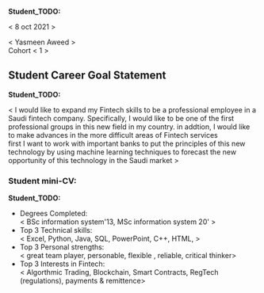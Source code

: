 __Student_TODO:__  

< 8 oct 2021 >

< Yasmeen Aweed >  
Cohort < 1 >


## Student Career Goal Statement 

   __Student_TODO:__ 
 
  < I would like to expand my Fintech skills to be a professional employee in a Saudi fintech company. 
  Specifically, I would like to be one of the first professional groups in this new field in my country.
  in addtion, I would like to make advances in the more difficult areas of Fintech services   
 first I want to work with important banks to put the principles of this new technology by using machine learning techniques to forecast the new opportunity of this technology in the Saudi market >  

### Student mini-CV:

  __Student_TODO:__

  - Degrees Completed:    
        <  BSc information system'13, MSc information system 20' >
  - Top 3 Technical skills:    
        < Excel, Python, Java, SQL, PowerPoint, C++, HTML,  >
  - Top 3 Personal strengths:   
       < great team player, personable, flexible , reliable, critical thinker>
  - Top 3 Interests in Fintech:    
       < Algorthmic Trading, Blockchain, Smart Contracts, RegTech (regulations), payments & remittence>
